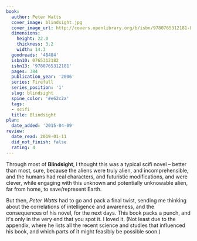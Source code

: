 ```yaml
---
book:
  author: Peter Watts
  cover_image: blindsight.jpg
  cover_image_url: http://covers.openlibrary.org/b/isbn/9780765312181-L.jpg
  dimensions:
    height: 22.0
    thickness: 3.2
    width: 14.3
  goodreads: '48484'
  isbn10: 0765312182
  isbn13: '9780765312181'
  pages: 384
  publication_year: '2006'
  series: Firefall
  series_position: '1'
  slug: blindsight
  spine_color: '#e62c2a'
  tags:
  - scifi
  title: Blindsight
plan:
  date_added: '2015-04-09'
review:
  date_read: 2019-01-11
  did_not_finish: false
  rating: 4
---
```


Through most of **Blindsight**, I thought this was a typical scifi novel – better than most, sure, because the aliens were truly alien, and incomprehensible, and the humans had real characters, and futuristic modifications, and were clever, while engaging with this unknown and potentially unknowable alien, far from home, to save/represent Earth.

But then, *Peter Watts* had to go and pack a final twist, sending me thinking about the correlations of intelligence and awareness, and the consequences of his novel, for the next days. This book packs a punch, and it's only in the very end that you spot it. I loved it. (Not least due to the appendix, where he lists all the recent science and studies that influenced his book, and which parts of it might feasibly be possible soon.)
